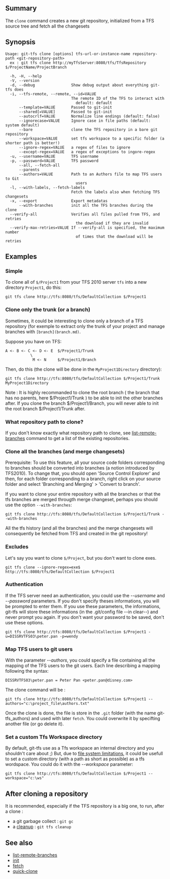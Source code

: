 ## Summary

The `clone` command creates a new git repository, initialized from
a TFS source tree and fetch all the changesets

## Synopsis

	Usage: git-tfs clone [options] tfs-url-or-instance-name repository-path <git-repository-path>
	  ex : git tfs clone http://myTfsServer:8080/tfs/TfsRepository $/ProjectName/ProjectBranch

	  -h, -H, --help
	  -V, --version
	  -d, --debug                Show debug output about everything git-tfs does
	  -i, --tfs-remote, --remote, --id=VALUE
								 The remote ID of the TFS to interact with
								   default: default
		  --template=VALUE       Passed to git-init
		  --shared[=VALUE]       Passed to git-init
		  --autocrlf=VALUE       Normalize line endings (default: false)
		  --ignorecase=VALUE     Ignore case in file paths (default: system default)
		  --bare                 clone the TFS repository in a bare git repository
		  --workspace=VALUE      set tfs workspace to a specific folder (a shorter path is better!)
		  --ignore-regex=VALUE   a regex of files to ignore
		  --except-regex=VALUE   a regex of exceptions to ingore-regex
	  -u, --username=VALUE       TFS username
	  -p, --password=VALUE       TFS password
		  --all, --fetch-all
		  --parents
		  --authors=VALUE        Path to an Authors file to map TFS users to Git
								   users
	  -l, --with-labels, --fetch-labels
								 Fetch the labels also when fetching TFS changesets
	  -x, --export               Export metadatas
		  --with-branches        init all the TFS branches during the clone
      --verify-all               Verifies all files pulled from TFS, and retries
                                   the download if they are invalid
      --verify-max-retries=VALUE If --verify-all is specified, the maximum number
                                   of times that the download will be retries
## Examples

### Simple

To clone all of `$/Project1` from your TFS 2010 server `tfs`
into a new directory `Project1`, do this:

    git tfs clone http://tfs:8080/tfs/DefaultCollection $/Project1

### Clone only the trunk (or a branch)
Sometimes, it could be interesting to clone only a branch of a TFS repository (for exemple to extract only the trunk of your project and manage branches with `[branch](branch.md)`. 

Suppose you have on TFS:

    A <- B <- C <- D <- E  $/Project1/Trunk
               \                              
                M <- N     $/Project1/Branch

Then, do this (the clone will be done in the `MyProject1Directory` directory):

    git tfs clone http://tfs:8080/tfs/DefaultCollection $/Project1/Trunk MyProject1Directory

Note : It is highly recommanded to clone the root branch ( the branch that has no parents, here $/Project1/Trunk ) to be able to init the other branches after.
If you clone the branch $/Project1/Branch, you will never able to init the root branch $/Project1/Trunk after.

### What repository path to clone?

If you don't know exactly what repository path to clone, see [list-remote-branches](list-remote-branches.md) command to get a list of the existing repositories.

### Clone all the branches (and merge changesets)

Prerequisite: To use this feature, all your source code folders corresponding to branches
should be converted into branches (a notion introduced by TFS2010).
To change that, you should open 'Source Control Explorer' and then, for each folder corresponding to a branch, right click on your source folder and select 'Branching and Merging' > 'Convert to branch'.

If you want to clone your entire repository with all the branches or that the tfs branches are merged througth merge changeset, perhaps you should use the option `--with-branches`:

    git tfs clone http://tfs:8080/tfs/DefaultCollection $/Project1/Trunk --with-branches

All the tfs history (and all the branches) and the merge changesets will consequently be fetched from TFS and created in the git repository!

### Excludes

Let's say you want to clone `$/Project`, but you don't want to
clone exes.

    git tfs clone --ignore-regex=exe$ http://tfs:8080/tfs/DefaultCollection $/Project1

### Authentication

If the TFS server need an authentication, you could use the _--username_ and _--password_ parameters. If you don't specify theses informations, you will be prompted to enter them. If you use these parameters, the informations, git-tfs will store these informations (in the .git/config file --in clear--) and never prompt you again. If you don't want your password to be saved, don't use these options.

    git tfs clone http://tfs:8080/tfs/DefaultCollection $/Project1 -u=DISSRVTFS03\peter.pan -p=wendy


### Map TFS users to git users

With the parameter _--authors_, you could specify a file containing all the mapping of the TFS users to the git users. Each line describing a mapping following the syntax:

    DISSRVTFS03\peter.pan = Peter Pan <peter.pan@disney.com>

The clone command will be :

    git tfs clone http://tfs:8080/tfs/DefaultCollection $/Project1 --authors="c:\project_file\authors.txt"

Once the clone is done, the file is store in the `.git` folder (with the name git-tfs_authors) and used with later `fetch`. You could overwrite it by specifting another file (or go delete it).


### Set a custom Tfs Workspace directory

By default, git-tfs use as a Tfs workspace an internal directory and you shouldn't care about ;)
But, due to [file system limitations](../Set-custom-workspace.md), it could be usefull to set a custom directory (with a path as short as possible) as a tfs wordspace.
You could do it with the _--workspace_ parameter:

    git tfs clone http://tfs:8080/tfs/DefaultCollection $/Project1 --workspace="c:\ws"



## After cloning a repository

It is recommended, especially if the TFS repository is a big one, to run, after a clone :
* a git garbage collect : `git gc`
* a [cleanup](cleanup.md) : `git tfs cleanup`

## See also

* [list-remote-branches](list-remote-branches.md)
* [init](init.md)
* [fetch](fetch.md)
* [quick-clone](quick-clone.md)
